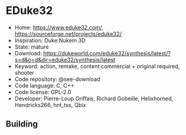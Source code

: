 # EDuke32

- Home: https://www.eduke32.com/, https://sourceforge.net/projects/eduke32/
- Inspiration: Duke Nukem 3D
- State: mature
- Download: https://dukeworld.com/eduke32/synthesis/latest/?s=d&o=d&dir=eduke32/synthesis/latest
- Keyword: action, remake, content commercial + original required, shooter
- Code repository: @see-download
- Code language: C, C++
- Code license: GPL-2.0
- Developer: Pierre-Loup Griffais, Richard Gobeille, Helixhorned, Hendricks266, hnt_tss, Qbix

## Building
